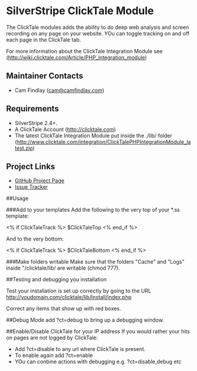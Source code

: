 # SilverStripe ClickTale Module

The ClickTale modules adds the ability to do deep web analysis and screen recording on any page on your website.
YOu can toggle tracking on and off each page in the ClickTale tab.

For more information about the ClickTale Integration Module see (http://wiki.clicktale.com/Article/PHP_integration_module)

## Maintainer Contacts
*  Cam Findlay (<cam@camfindlay.com>)

## Requirements
*  SilverStripe 2.4+.
*  A ClickTale Account (http://clicktale.com)
* The latest ClickTale Integration Module put inside the ./lib/ folder (http://www.clicktale.com/integration/ClickTalePHPIntegrationModule_latest.zip)

## Project Links
*  [GitHub Project Page](https://github.com/cam-findlay/silverstripe-clicktale)
*  [Issue Tracker](https://github.com/cam-findlay/silverstripe-clicktale/issues)

##Usage

###Add to your templates
Add the following to the very top of your *.ss template:

<% if ClickTaleTrack %>
$ClickTaleTop
<% end_if %>


And to the very bottom:

<% if ClickTaleTrack %>
$ClickTaleBottom
<% end_if %>

###Make folders writable
Make sure that the folders "Cache" and "Logs" inside "/clicktale/lib/ are writable (chmod 777).

##Testing and debugging you installation

Test your installation is set up correctly by going to the URL http://youdomain.com/clicktale/lib/Install/index.php

Correct any items that show up with red boxes.

##Debug Mode
add ?ct=debug to bring up a debugging window.

##Enable/Disable ClickTale for your IP address
If you would rather your hits on pages are not logged by ClickTale:

* Add ?ct=disable to any url where ClickTale is present.
* To enable again add ?ct=enable
* YOu can conbine actions with debugging e.g. ?ct=disable,debug etc
